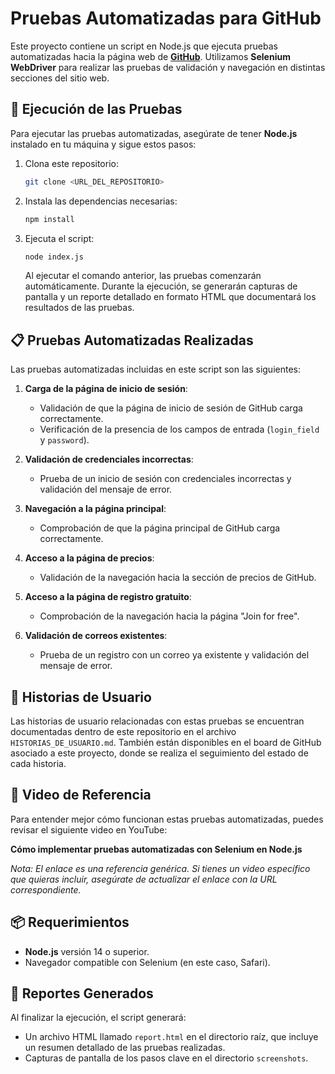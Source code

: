 
# Pruebas Automatizadas para GitHub

Este proyecto contiene un script en Node.js que ejecuta pruebas automatizadas hacia la página web de **[GitHub](https://github.com)**. Utilizamos **Selenium WebDriver** para realizar las pruebas de validación y navegación en distintas secciones del sitio web.

## 🚀 Ejecución de las Pruebas

Para ejecutar las pruebas automatizadas, asegúrate de tener **Node.js** instalado en tu máquina y sigue estos pasos:

1. Clona este repositorio:
   ```bash
   git clone <URL_DEL_REPOSITORIO>
   ```

2. Instala las dependencias necesarias:
   ```bash
   npm install
   ```

3. Ejecuta el script:
   ```bash
   node index.js
   ```

   Al ejecutar el comando anterior, las pruebas comenzarán automáticamente. Durante la ejecución, se generarán capturas de pantalla y un reporte detallado en formato HTML que documentará los resultados de las pruebas.

## 📋 Pruebas Automatizadas Realizadas

Las pruebas automatizadas incluidas en este script son las siguientes:

1. **Carga de la página de inicio de sesión**:
   - Validación de que la página de inicio de sesión de GitHub carga correctamente.
   - Verificación de la presencia de los campos de entrada (`login_field` y `password`).

2. **Validación de credenciales incorrectas**:
   - Prueba de un inicio de sesión con credenciales incorrectas y validación del mensaje de error.

3. **Navegación a la página principal**:
   - Comprobación de que la página principal de GitHub carga correctamente.

4. **Acceso a la página de precios**:
   - Validación de la navegación hacia la sección de precios de GitHub.

5. **Acceso a la página de registro gratuito**:
   - Comprobación de la navegación hacia la página "Join for free".

6. **Validación de correos existentes**:
   - Prueba de un registro con un correo ya existente y validación del mensaje de error.

## 📂 Historias de Usuario

Las historias de usuario relacionadas con estas pruebas se encuentran documentadas dentro de este repositorio en el archivo `HISTORIAS_DE_USUARIO.md`. También están disponibles en el board de GitHub asociado a este proyecto, donde se realiza el seguimiento del estado de cada historia.

## 🎥 Video de Referencia

Para entender mejor cómo funcionan estas pruebas automatizadas, puedes revisar el siguiente video en YouTube:

**Cómo implementar pruebas automatizadas con Selenium en Node.js**

*Nota: El enlace es una referencia genérica. Si tienes un video específico que quieras incluir, asegúrate de actualizar el enlace con la URL correspondiente.*

## 📦 Requerimientos

- **Node.js** versión 14 o superior.
- Navegador compatible con Selenium (en este caso, Safari).

## 📑 Reportes Generados

Al finalizar la ejecución, el script generará:

- Un archivo HTML llamado `report.html` en el directorio raíz, que incluye un resumen detallado de las pruebas realizadas.
- Capturas de pantalla de los pasos clave en el directorio `screenshots`.
